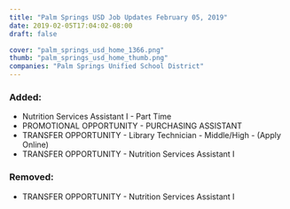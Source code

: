 ```yaml
---
title: "Palm Springs USD Job Updates February 05, 2019"
date: 2019-02-05T17:04:02-08:00
draft: false

cover: "palm_springs_usd_home_1366.png"
thumb: "palm_springs_usd_home_thumb.png"
companies: "Palm Springs Unified School District"
---
```




### Added: 

+ Nutrition Services Assistant I - Part Time
+ PROMOTIONAL OPPORTUNITY -  PURCHASING ASSISTANT
+ TRANSFER OPPORTUNITY - Library Technician - Middle/High - (Apply Online)
+ TRANSFER OPPORTUNITY - Nutrition Services Assistant I

### Removed:

- TRANSFER OPPORTUNITY - Nutrition Services Assistant I
